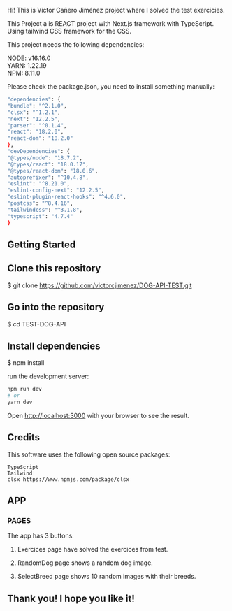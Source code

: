 Hi! This is Víctor Cañero Jiménez project where I solved the test exercicies.

This Project a is REACT project with Next.js framework with TypeScript. Using tailwind CSS framework for the CSS.

This project needs the following dependencies:

NODE: v16.16.0 <br>
YARN: 1.22.19 <br>
NPM: 8.11.0

Please check the package.json, you need to install something manually:

```bash
"dependencies": {
"bundle": "^2.1.0",
"clsx": "^1.2.1",
"next": "12.2.5",
"parser": "^0.1.4",
"react": "18.2.0",
"react-dom": "18.2.0"
},
"devDependencies": {
"@types/node": "18.7.2",
"@types/react": "18.0.17",
"@types/react-dom": "18.0.6",
"autoprefixer": "^10.4.8",
"eslint": "^8.21.0",
"eslint-config-next": "12.2.5",
"eslint-plugin-react-hooks": "^4.6.0",
"postcss": "^8.4.16",
"tailwindcss": "^3.1.8",
"typescript": "4.7.4"
}
```

## Getting Started

## Clone this repository

$ git clone https://github.com/victorcjimenez/DOG-API-TEST.git

## Go into the repository

$ cd TEST-DOG-API

## Install dependencies

$ npm install

run the development server:

```bash
npm run dev
# or
yarn dev
```

Open [http://localhost:3000](http://localhost:3000) with your browser to see the result.

## Credits

This software uses the following open source packages:

    TypeScript
    Tailwind
    clsx https://www.npmjs.com/package/clsx
    
    
## APP
### PAGES
The app has 3 buttons: 

1. Exercices page have solved the exercices from test. 

2. RandomDog page shows a random dog image.

3. SelectBreed page shows 10 random images with their breeds.

 ## Thank you! I hope you like it!


